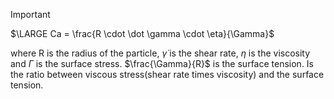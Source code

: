>[!important]
>$\LARGE Ca = \frac{R \cdot \dot \gamma \cdot \eta}{\Gamma}$
>

where R is the radius of the particle, $\dot \gamma$ is the shear rate, $\eta$ is the viscosity and $\Gamma$ is the surface stress. $\frac{\Gamma}{R}$ is the surface tension.
Is the ratio between viscous stress(shear rate times viscosity) and the surface tension.
<!--ID: 1695826630662-->

